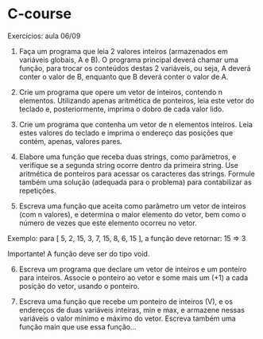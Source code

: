# C-course
Exercícios: aula 06/09

 
1. Faça um programa que leia 2 valores inteiros (armazenados em variáveis globais, A e B). O programa principal deverá chamar uma função, para trocar os conteúdos destas 2 variáveis, ou seja, A deverá conter o valor de B, enquanto que B deverá conter o valor de A.

2. Crie um programa que opere um vetor de inteiros, contendo n elementos. Utilizando apenas aritmética de ponteiros, leia este vetor do teclado e, posteriormente, imprima o dobro de cada valor lido.

3. Crie um programa que contenha um vetor de n elementos inteiros. Leia estes valores do teclado e imprima o endereço das posições que contém, apenas, valores pares.

4. Elabore uma função que receba duas strings, como parâmetros, e verifique se a segunda string ocorre dentro da primeira string. Use aritmética de ponteiros para acessar os caracteres das strings. Formule também uma solução (adequada para o problema) para contabilizar as repetições.

5. Escreva uma função que aceita como parâmetro um vetor de inteiros (com n valores), e determina o maior elemento do vetor, bem como o número de vezes que este elemento ocorreu no vetor.

Exemplo: para [ 5, 2, 15, 3, 7, 15, 8, 6, 15 ], a função deve retornar: 15 => 3

Importante! A função deve ser do tipo void.

6. Escreva um programa que declare um vetor de inteiros e um ponteiro para inteiros. Associe o ponteiro ao vetor e some mais um (+1) a cada posição do vetor, usando o ponteiro.

7. Escreva uma função que recebe um ponteiro de inteiros (V),  e os endereços de duas variáveis inteiras, min e max, e armazene nessas variáveis o valor mínimo e máximo do vetor. Escreva também uma função main que use essa função...
